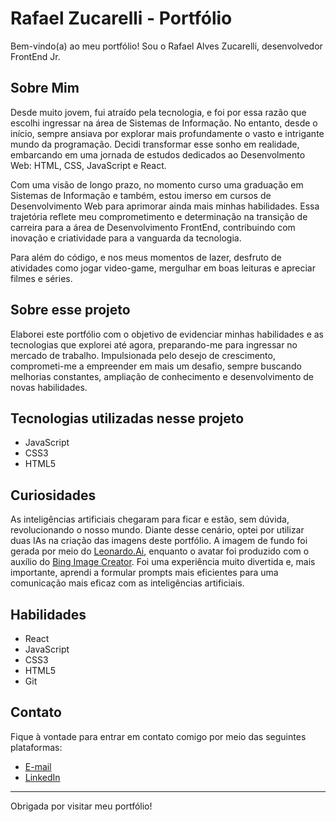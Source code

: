 # Rafael Zucarelli - Portfólio

Bem-vindo(a) ao meu portfólio! Sou o Rafael Alves Zucarelli, desenvolvedor FrontEnd Jr.

## Sobre Mim

Desde muito jovem, fui atraído pela tecnologia, e foi por essa razão que escolhi ingressar na área de Sistemas de Informação. No entanto, desde o início, sempre ansiava por explorar mais profundamente o vasto e intrigante mundo da programação. Decidi transformar esse sonho em realidade, embarcando em uma jornada de estudos dedicados ao Desenvolmento Web: HTML, CSS, JavaScript e React.

Com uma visão de longo prazo, no momento curso uma graduação em Sistemas de Informação e também, estou imerso em cursos de Desenvolvimento Web para aprimorar ainda mais minhas habilidades. Essa trajetória reflete meu comprometimento e determinação na transição de carreira para a área de Desenvolvimento FrontEnd, contribuindo com inovação e criatividade para a vanguarda da tecnologia.

Para além do código, e nos meus momentos de lazer, desfruto de atividades como jogar video-game, mergulhar em boas leituras e apreciar filmes e séries.

## Sobre esse projeto

Elaborei este portfólio com o objetivo de evidenciar minhas habilidades e as tecnologias que explorei até agora, preparando-me para ingressar no mercado de trabalho. Impulsionada pelo desejo de crescimento, comprometi-me a empreender em mais um desafio, sempre buscando melhorias constantes, ampliação de conhecimento e desenvolvimento de novas habilidades.

## Tecnologias utilizadas nesse projeto

- JavaScript
- CSS3
- HTML5

## Curiosidades

As inteligências artificiais chegaram para ficar e estão, sem dúvida, revolucionando o nosso mundo. Diante desse cenário, optei por utilizar duas IAs na criação das imagens deste portfólio. A imagem de fundo foi gerada por meio do [Leonardo.Ai](https://app.leonardo.ai/), enquanto o avatar foi produzido com o auxílio do [Bing Image Creator](https://www.bing.com/images/create). Foi uma experiência muito divertida e, mais importante, aprendi a formular prompts mais eficientes para uma comunicação mais eficaz com as inteligências artificiais.

## Habilidades

- React
- JavaScript
- CSS3
- HTML5
- Git

## Contato

Fique à vontade para entrar em contato comigo por meio das seguintes plataformas:

- [E-mail](mailto:zucarelli83@gmail.com)
- [LinkedIn](https://www.linkedin.com/in/rafael-alves-zucarelli-4aab40207/)

---

Obrigada por visitar meu portfólio!
